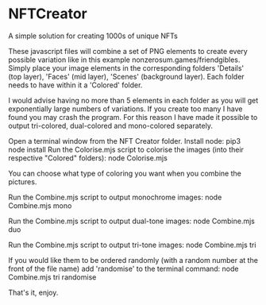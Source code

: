 # NFTCreator
A simple solution for creating 1000s of unique NFTs

These javascript files will combine a set of PNG elements to create every possible variation like in this example nonzerosum.games/friendgibles. Simply place your image elements in the corresponding folders 'Details' (top layer), 'Faces' (mid layer), 'Scenes' (background layer). Each folder needs to have within it a 'Colored' folder.

I would advise having no more than 5 elements in each folder as you will get exponentially large numbers of variations. If you create too many I have found you may crash the program. For this reason I have made it possible to output tri-colored, dual-colored and mono-colored separately.

Open a terminal window from the NFT Creator folder.
Install node:
pip3 node install
Run the Colorise.mjs script to colorise the images (into their respective "Colored" folders):
node Colorise.mjs

You can choose what type of coloring you want when you combine the pictures.

Run the Combine.mjs script to output monochrome images:
node Combine.mjs mono

Run the Combine.mjs script to output dual-tone images:
node Combine.mjs duo

Run the Combine.mjs script to output tri-tone images:
node Combine.mjs tri

If you would like them to be ordered randomly (with a random number at the front of the file name) add 'randomise' to the terminal command:
node Combine.mjs tri randomise

That's it, enjoy.
